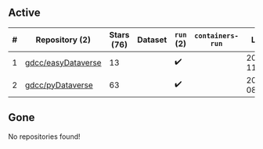## Active
| # | Repository (2) | Stars (76) | Dataset | `run` (2) | `containers-run` | Last Modified |
| --- | --- | --- | --- | --- | --- | --- |
| 1 | [gdcc/easyDataverse](https://github.com/gdcc/easyDataverse) | 13 |  | :heavy_check_mark: |  | 2024-06-20 11:02:40+00:00 |
| 2 | [gdcc/pyDataverse](https://github.com/gdcc/pyDataverse) | 63 |  | :heavy_check_mark: |  | 2024-07-30 08:44:35+00:00 |

## Gone
No repositories found!
